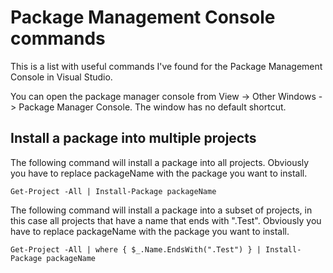 # Package Management Console commands
This is a list with useful commands I've found for the Package Management Console in Visual Studio.

You can open the package manager console from View -> Other Windows -> Package Manager Console. The window has no default shortcut.

## Install a package into multiple projects
The following command will install a package into all projects.
Obviously you have to replace packageName with the package you want to install.
```
Get-Project -All | Install-Package packageName
```

The following command will install a package into a subset of projects, in this case all projects that have a name that ends with ".Test".
Obviously you have to replace packageName with the package you want to install.
```
Get-Project -All | where { $_.Name.EndsWith(".Test") } | Install-Package packageName
```
